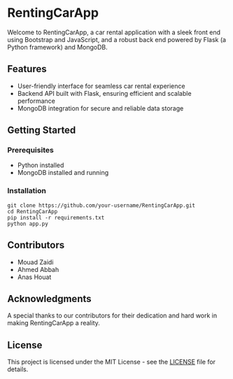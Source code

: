 # RentingCarApp

Welcome to RentingCarApp, a car rental application with a sleek front end using Bootstrap and JavaScript, and a robust back end powered by Flask (a Python framework) and MongoDB.

## Features
- User-friendly interface for seamless car rental experience
- Backend API built with Flask, ensuring efficient and scalable performance
- MongoDB integration for secure and reliable data storage

## Getting Started

### Prerequisites
- Python installed
- MongoDB installed and running

### Installation
```
git clone https://github.com/your-username/RentingCarApp.git
cd RentingCarApp
pip install -r requirements.txt
python app.py
```
## Contributors
- Mouad Zaidi
- Ahmed Abbah
- Anas Houat

## Acknowledgments
A special thanks to our contributors for their dedication and hard work in making RentingCarApp a reality.

## License
This project is licensed under the MIT License - see the [LICENSE](LICENSE) file for details.

